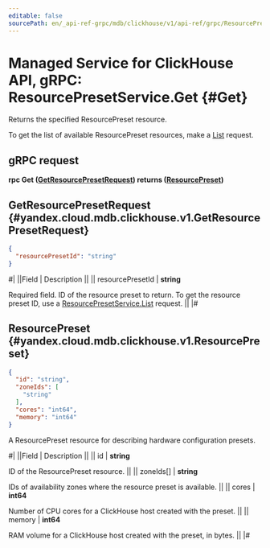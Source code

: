 ```yaml
---
editable: false
sourcePath: en/_api-ref-grpc/mdb/clickhouse/v1/api-ref/grpc/ResourcePreset/get.md
---
```


# Managed Service for ClickHouse API, gRPC: ResourcePresetService.Get {#Get}

Returns the specified ResourcePreset resource.

To get the list of available ResourcePreset resources, make a [List](/docs/managed-clickhouse/api-ref/grpc/ResourcePreset/list#List) request.

## gRPC request

**rpc Get ([GetResourcePresetRequest](#yandex.cloud.mdb.clickhouse.v1.GetResourcePresetRequest)) returns ([ResourcePreset](#yandex.cloud.mdb.clickhouse.v1.ResourcePreset))**

## GetResourcePresetRequest {#yandex.cloud.mdb.clickhouse.v1.GetResourcePresetRequest}

```json
{
  "resourcePresetId": "string"
}
```

#|
||Field | Description ||
|| resourcePresetId | **string**

Required field. ID of the resource preset to return.
To get the resource preset ID, use a [ResourcePresetService.List](/docs/managed-clickhouse/api-ref/grpc/ResourcePreset/list#List) request. ||
|#

## ResourcePreset {#yandex.cloud.mdb.clickhouse.v1.ResourcePreset}

```json
{
  "id": "string",
  "zoneIds": [
    "string"
  ],
  "cores": "int64",
  "memory": "int64"
}
```

A ResourcePreset resource for describing hardware configuration presets.

#|
||Field | Description ||
|| id | **string**

ID of the ResourcePreset resource. ||
|| zoneIds[] | **string**

IDs of availability zones where the resource preset is available. ||
|| cores | **int64**

Number of CPU cores for a ClickHouse host created with the preset. ||
|| memory | **int64**

RAM volume for a ClickHouse host created with the preset, in bytes. ||
|#
